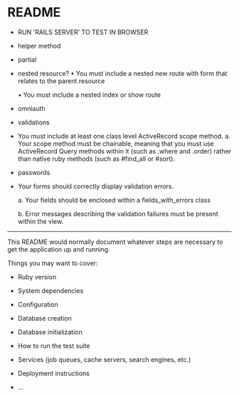 # README

- RUN 'RAILS SERVER' TO TEST IN BROWSER
- helper method
- partial
- nested resource?
    • You must include a nested new route with form that relates to the parent resource

    • You must include a nested index or show route

- omniauth
- validations
- You must include at least one class level ActiveRecord scope method. a. Your scope method must be chainable, meaning that you must use ActiveRecord Query methods within it (such as .where and .order) rather than native ruby methods (such as #find_all or #sort).
- passwords
- Your forms should correctly display validation errors.

    a. Your fields should be enclosed within a fields_with_errors class

    b. Error messages describing the validation failures must be present within the view.

-----

This README would normally document whatever steps are necessary to get the
application up and running.

Things you may want to cover:

* Ruby version

* System dependencies

* Configuration

* Database creation

* Database initialization

* How to run the test suite

* Services (job queues, cache servers, search engines, etc.)

* Deployment instructions

* ...
